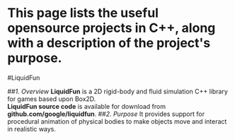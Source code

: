 # This page lists the useful opensource projects in C++, along with a description of the project's purpose. 

#LiquidFun

##*1. Overview* 
**LiquidFun** is a 2D rigid-body and fluid simulation C++ library for games based upon Box2D.   
**LiquidFun source code** is available for download from **github.com/google/liquidfun**.
##*2. Purpose*
It provides support for procedural animation of physical bodies to make objects move and interact in realistic ways.